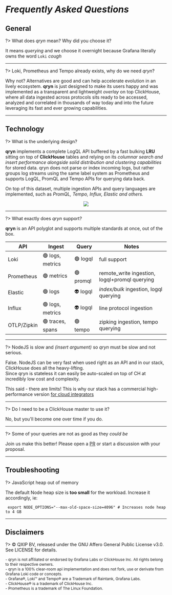 # _Frequently Asked Questions_

## General

?> What does _qryn_ mean? Why did you choose it?

It means _querying_ and we choose it overnight because Grafana literally owns the word `Loki` _*cough*_

----

?> Loki, Prometheus and Tempo already exists, why do we need _qryn_?

Why not? Alternatives are good and can help accelerate evolution in an lively ecosystem. **qryn** is just designed to make its users happy and was implemented as a transparent and lightweight _overlay_ on top ClickHouse, where all data ingested across protocols sits ready to be accessed, analyzed and correlated in thousands of way today and into the future leveraging its fast and ever growing capabilities.

---

## Technology

?> What is the underlying design?

**qryn** implements a complete LogQL API buffered by a fast bulking **LRU** sitting on top of **ClickHouse** tables and relying on its *columnar search and insert performance alongside solid distribution and clustering capabilities* for stored data. qryn does not parse or index incoming logs, but rather groups log streams using the same label system as Prometheus and supports LogQL, PromQL and Tempo APIs for querying data back.

On top of this dataset, multiple ingestion APIs and query languages are implemented, such as _PromQL, Tempo, Influx, Elastic and others._

<p align="center">
  <img src="https://user-images.githubusercontent.com/1423657/54091852-5ce91000-4385-11e9-849d-998c1e5d3243.png" />
</p>

---


?> What exactly does _qryn_ support?

**qryn** is an API polyglot and supports multiple standards at once, out of the box.

| API        | Ingest           | Query    | Notes  |
|---         |---               |---       |---     |
| Loki       | 🟢 logs, metrics | 🟢 logql  | full support |
| Prometheus | 🟢 metrics       | 🟢 promql | remote_write ingestion, logql+promql querying |
| Elastic    | 🟢 logs          | 👽 logql  | _index/bulk_ ingestion, logql querying |
| Influx     | 🟢 logs, metrics | 👽 logql  | line protocol ingestion  |
| OTLP/Zipkin| 🟢 traces, spans | 🟢 tempo  | zipking ingestion, tempo querying |

---

?> NodeJS is slow and _(insert argument)_ so _qryn_ must be slow and not serious.

False. NodeJS can be very fast when used right as an API and in our stack, ClickHouse does all the heavy-lifting.<br>
Since qryn is stateless it can easily be auto-scaled on top of CH at incredibly low cost and complexity.

This said - there are limits! This is why our stack has a commercial high-performance version [for cloud integrators](mailto:info@qxip.net)

----

?> Do I need to be a ClickHouse master to use it?

No, but you'll become one over time if you do.

---

?> Some of your queries are not as good as they _could be_

Join us make this better! Please open a [PR](https://github.com/metrico/qryn) or start a discussion with your proposal.

---

## Troubleshooting

?> JavaScript heap out of memory

The default Node heap size is **too small** for the workload. Increase it accordingly, ie: 

```
 export NODE_OPTIONS="--max-old-space-size=4096" # Increases node heap to 4 GB
 ```

---

## Disclaimers

?> ©️ QXIP BV, released under the GNU Affero General Public License v3.0. See LICENSE for details.

<div style="font-size: 12px;">
- qryn is not affiliated or endorsed by Grafana Labs or ClickHouse Inc. All rights belong to their respective owners.<br>
- qryn is a 100% clear-room api implementation and does not fork, use or derivate from Grafana Loki code or concepts.<br>
- Grafana®, Loki™ and Tempo® are a Trademark of Raintank, Grafana Labs. <br>
- ClickHouse® is a trademark of ClickHouse Inc. <br>
- Prometheus is a trademark of The Linux Foundation.<br>
</div>
